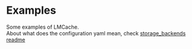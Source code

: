 # Examples
Some examples of LMCache.  
About what does the configuration yaml mean, check [storage_backends readme](./storage_backends/README.md)  